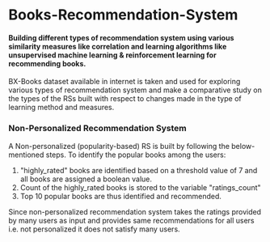 # Books-Recommendation-System

#### Building different types of recommendation system using various similarity measures like correlation and learning algorithms like unsupervised machine learning &amp; reinforcement learning for recommending books.

BX-Books dataset available in internet is taken and used for exploring various types of recommendation system and make a comparative study on the types of the RSs built with respect to changes made in the type of learning method and measures. 

### Non-Personalized Recommendation System
A Non-personalized (popularity-based) RS is built by following the below-mentioned steps. To identify the popular books among the users:

1. "highly_rated" books are identified based on a threshold value of 7 and all books are assigned a boolean value.
2. Count of the highly_rated books is stored to the variable "ratings_count"
3. Top 10 popular books are thus identified and recommended.

Since non-personalized recommendation system takes the ratings provided by many users as input and provides same recommendations for all users i.e. not personalized it does not satisfy many users. 
